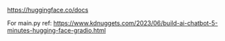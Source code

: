 https://huggingface.co/docs

For main.py 
ref: https://www.kdnuggets.com/2023/06/build-ai-chatbot-5-minutes-hugging-face-gradio.html

